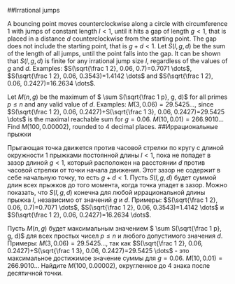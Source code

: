 ##Irrational jumps


A bouncing point moves counterclockwise along a circle with circumference $1$ with  jumps of constant length $l<1$, until it hits a gap of length $g<1$, that is placed in a distance $d$ counterclockwise from the starting point. The gap does not include the starting point, that is $g+d<1$.
Let $S(l,g,d)$ be the sum of the length of all jumps, until the point falls into the gap. It can be shown that $S(l,g,d)$ is finite for any irrational jump size $l$, regardless of the values of $g$ and $d$.
Examples: 
$S(\sqrt{\frac 1 2}, 0.06, 0.7)=0.7071 \dots$, $S(\sqrt{\frac 1 2}, 0.06, 0.3543)=1.4142 \dots$ and  $S(\sqrt{\frac 1 2}, 0.06, 0.2427)=16.2634 \dots$.

Let $M(n, g)$ be the maximum of $ \sum S(\sqrt{\frac 1 p}, g, d)$ for all primes $p \le n$ and any valid value of $d$.
Examples:
$M(3, 0.06) =29.5425 \dots$, since $S(\sqrt{\frac 1 2}, 0.06, 0.2427)+S(\sqrt{\frac 1 3}, 0.06, 0.2427)=29.5425 \dots$ is the maximal reachable sum for $g=0.06$. 
$M(10, 0.01)=266.9010 \dots$ 
Find $M(100, 0.00002)$, rounded to 4 decimal places.
##Иррациональные прыжки


Прыгающая точка движется против часовой стрелки по кругу с длиной окружности $1$ прыжками постоянной длины $l<1$, пока не попадет в зазор длиной $g<1$, который расположен на расстоянии $d$ против часовой стрелки от точки начала движения. Этот зазор не содержит в себе начальную точку, то есть $g+d<1$.
Пусть $S(l,g,d)$ будет суммой длин всех прыжков до того момента, когда точка упадет в зазор. Можно показать, что $S(l,g,d)$ конечна для любой иррациональной длины прыжка $l$, независимо от значений $g$ и $d$.
Примеры: 
$S(\sqrt{\frac 1 2}, 0.06, 0.7)=0.7071 \dots$, $S(\sqrt{\frac 1 2}, 0.06, 0.3543)=1.4142 \dots$ и  $S(\sqrt{\frac 1 2}, 0.06, 0.2427)=16.2634 \dots$.

Пусть $M(n, g)$ будет максимальным значением $ \sum S(\sqrt{\frac 1 p}, g, d)$ для всех простых чисел $p \le n$ и любого допустимого значения $d$.
Примеры:
$M(3, 0.06) =29.5425 \dots$, так как $S(\sqrt{\frac 1 2}, 0.06, 0.2427)+S(\sqrt{\frac 1 3}, 0.06, 0.2427)=29.5425 \dots$ - это максимальное достижимое значение суммы для $g=0.06$. 
$M(10, 0.01)=266.9010 \dots$ 
Найдите $M(100, 0.00002)$, округленное до 4 знака после десятичной точки.
